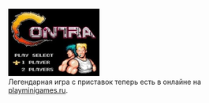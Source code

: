 ![](./contra.jpg)<br>
Легендарная игра с приставок теперь есть в онлайне на [playminigames.ru](http://playminigames.ru/game/contra).